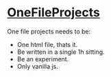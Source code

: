 # [OneFileProjects](https://olian04.github.io/OneFileProjects/)

One file projects needs to be:
* One html file, thats it.
* Be written in a single 1h sitting.
* Be an experiment.
* Only vanilla js.
